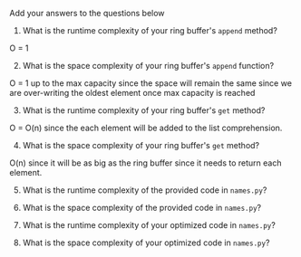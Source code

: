 Add your answers to the questions below 

1. What is the runtime complexity of your ring buffer's `append` method?

O = 1

2. What is the space complexity of your ring buffer's `append` function?

O = 1 up to the max capacity since the space will remain the same since we are over-writing the oldest element once max capacity is reached

3. What is the runtime complexity of your ring buffer's `get` method?

O = O(n) since the each element will be added to the list comprehension.

4. What is the space complexity of your ring buffer's `get` method?

O(n) since it will be as big as the ring buffer since it needs to return each element.

5. What is the runtime complexity of the provided code in `names.py`?

6. What is the space complexity of the provided code in `names.py`?

7. What is the runtime complexity of your optimized code in `names.py`?

8. What is the space complexity of your optimized code in `names.py`?
